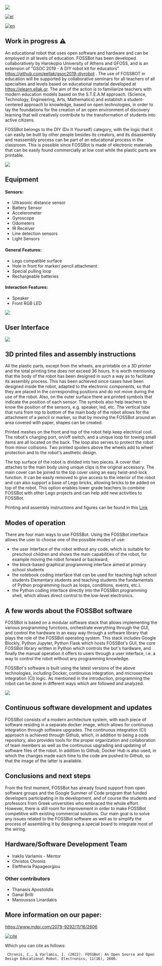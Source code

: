 
![](images/superlogo.png)

[![el](https://img.shields.io/badge/lang-el-blue.svg)](https://github.com/eellak/fossbot/blob/master/README.el-GR.md)

[![en](https://img.shields.io/badge/lang-en-red.svg)](https://github.com/eellak/fossbot/blob/master/README.md)


## Work in progress :warning:

An educational robot that uses open software and hardware and can be employed in all levels of education. FOSSBot has been developed collaboratively by Harokopio University of Athens and GFOSS, and is an extension of "GSOC 2019 - A DIY robot kit for educators" https://github.com/eellak/gsoc2019-diyrobot . The use of FOSSBOT in education will be supported by collaborative seminars for all teachers of all specialties and levels based on educational material developed at https://elearn.ellak.gr. The aim of the action is to familiarize teachers with modern education models based on the S.T.E.A.M approach. (Science, Technology, Engineering, Arts, Mathematics) and establish a student-centered approach to knowledge, based on open technologies, in order to lay the foundations for the creation of an open environment of discovery learning that will creatively contribute to the transformation of students into active citizens.

FOSSBot belongs to the DIY (Do It Yourself) category, with the logic that it can easily be built by other people besides its creators, and its disassembly and reassembly process can be part of an educational process in the classroom. This is possible since  FOSSBot is made of electronic materials that can be easily found commercially at low cost while the plastic parts are printable.

![](images/front_pen.png)

## Equipment 
#### Sensors:
* Ultrasonic distance sensor
* Battery Sensor
* Accelerometer
* Gyroscope
* Odometers
* IR Receiver
* Line detection sensors
* Light Sensors

#### General Features:
* Lego compatible surface
* Hole in front for marker/ pencil attachment
* Special pulling loop
* Rechargeable batteries

#### Interaction Features:
* Speaker
* Front RGB LED

![](images/electronics.JPG)

## User Interface 

![](images/blockly.jpg)

## 3D printed files and assembly instructions

All the plastic parts, except from the wheels, are printable on a 3D printer and the total printing time does not exceed 36 hours. It is worth mentioning that the body of the robot has been designed in such a way as to facilitate its assembly process. This has been achieved since cases have been designed inside the robot, adapted to the electronic components, so that they are placed in the corresponding positions and do not move during the use of the robot. Also, on the outer surface there are printed symbols that indicate the position of each sensor. The symbols also help teachers to know the position of the sensors, e.g. speaker, led, etc. The vertical tube that runs from top to bottom of the main body of the robot allows for the attachment of a pencil or marker, so that by moving the FOSSBot around an area covered with paper, shapes can be created.

Printed meshes on the front and top of the robot help keep electrical  cool. The robot's charging port, on/off switch, and a unique loop for towing small items are all located on the back. The loop also serves to protect the robot from minor collisions. Two printed spoilers above the wheels add to wheel protection and to the robot's aesthetic design.

The top surface of the robot is divided into two pieces. A cover that attaches to the main body using unique clips is the original accessory. The main cover can be joined to the top cover using an easy twist-and-lock function. It can be easily removed to give access to the interior of the robot and can also support a base of Lego bricks, allowing bricks to be added on top of the robot. This option enables lower grade teachers to combine FOSSBot with other Lego projects and can help add new activities to FOSSBot.


Printing and assembly instructions and figures can be found in this [Link](https://github.com/chronis10/fossbot-hardware/tree/main/electronics_instructions)

## Modes of operation

There are four main ways to use FOSSBot. Using the FOSSBot interface allows the user to choose one of the possible modes of use:

*  the user interface of the robot without any code, which is suitable for preschool children and shows the main capabilities of the robot, for example moving the robot forward or backward;
* the block-based graphical programming interface aimed at primary school students
* the notebook coding interface that can be used for teaching high school students Elementary students and teaching students the fundamentals of Python programming (such as loops, conditions, events, etc.).
* the Python coding interface directly into the FOSSBot programming shell, which allows direct control to the low-level electronics.






## A few words about the FOSSBot software

FOSSBot is based on a modular software stack that allows implementing the various programming functions, orchestrate everything through the GUI, and control the hardware in an easy way through a software library that plays the role of the FOSSBot operating system. This stack includes Google Blockly, Python Jupyter, Python Flask which hosts FOSSBot's GUI, the core FOSSBot library written in Python which controls the bot's hardware, and finally the manual operation it offers to users through a user interface, i.e. a way to control the robot without any programming knowledge. 

FOSSBot's software is built using the latest versions of the above technologies, including Docker, continuous integration, and microservices integration (CI) logic. As mentioned in the introduction, programming the robot can be done in different ways which are followed and analyzed.


![](images/software_components.JPG)

## Continuous software development and updates

FOSSBot consists of a modern architecture system, with each piece of software residing in a separate docker image, which allows for continuous integration through software upgrades. The continuous integration (CI) approach is achieved through Github, which, in addition to being a code repository, also provides tools for the proper organization and collaboration of team members as well as the continuous upgrading and updating of software files of the robot. In addition to Github, Docker Hub is also used, in which the changes made each time to the code are pushed to Github, so that the image of the latter is available.

## Conclusions and next steps

From the first moment, FOSSBot has already found support from open software groups and the Google Summer of Code program that funded developers participating in its development, and of course the students and professors from Greek universities who embraced the whole effort. However, there is still room for improvement in order to make FOSSBot competitive with existing commercial solutions. Our main goal is to solve any issues related to the FOSSBot software as well as to simplify the process of assembling it by designing a special board to integrate most of the wiring.

## Hardware/Software Development Team
* Iraklis Varlamis - Mentor
* Christos Chronis
* Eleftheria Papageorgiou

### Other contributors
* Thanasis Apostolidis
* Danai Brilli
* Manoussos Linardakis

## More information on our paper: 
https://www.mdpi.com/2079-9292/11/16/2606

[![cite](https://img.shields.io/badge/PDF-Download%20Article-red)](https://www.mdpi.com/2079-9292/11/16/2606/pdf?version=1661303389)

Which you can cite as follows:

``` Chronis, C., & Varlamis, I. (2022). FOSSBot: An Open Source and Open Design Educational Robot. Electronics, 11(16), 2606.```
